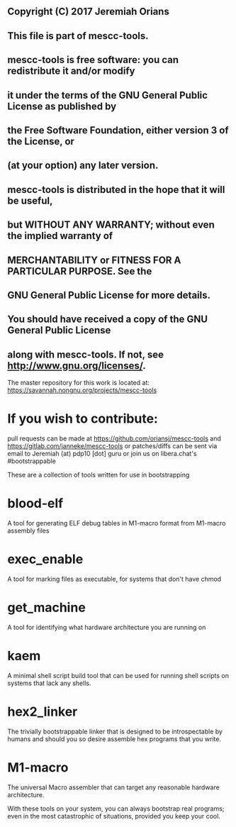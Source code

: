 ## Copyright (C) 2017 Jeremiah Orians
## This file is part of mescc-tools.
##
## mescc-tools is free software: you can redistribute it and/or modify
## it under the terms of the GNU General Public License as published by
## the Free Software Foundation, either version 3 of the License, or
## (at your option) any later version.
##
## mescc-tools is distributed in the hope that it will be useful,
## but WITHOUT ANY WARRANTY; without even the implied warranty of
## MERCHANTABILITY or FITNESS FOR A PARTICULAR PURPOSE.  See the
## GNU General Public License for more details.
##
## You should have received a copy of the GNU General Public License
## along with mescc-tools.  If not, see <http://www.gnu.org/licenses/>.

The master repository for this work is located at:
https://savannah.nongnu.org/projects/mescc-tools

# If you wish to contribute:
pull requests can be made at https://github.com/oriansj/mescc-tools
and https://gitlab.com/janneke/mescc-tools
or patches/diffs can be sent via email to Jeremiah (at) pdp10 [dot] guru
or join us on libera.chat's #bootstrappable

These are a collection of tools written for use in bootstrapping

# blood-elf
A tool for generating ELF debug tables in M1-macro format from M1-macro assembly files

# exec_enable
A tool for marking files as executable, for systems that don't have chmod

# get_machine
A tool for identifying what hardware architecture you are running on

# kaem
A minimal shell script build tool that can be used for running shell scripts on
systems that lack any shells.

# hex2_linker
The trivially bootstrappable linker that is designed to be introspectable by
humans and should you so desire assemble hex programs that you write.

# M1-macro
The universal Macro assembler that can target any reasonable hardware architecture.


With these tools on your system, you can always bootstrap real programs; even in
the most catastrophic of situations, provided you keep your cool.

